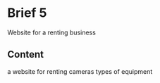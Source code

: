 # Brief 5

Website for a renting business
## Content

a website for renting cameras types of equipment
